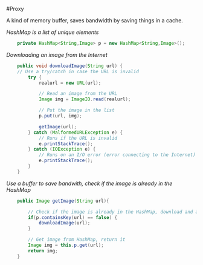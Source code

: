#Proxy

A kind of memory buffer, saves bandwidth by saving things in a cache.

*HashMap is a list of unique elements*
```java
	private HashMap<String,Image> p = new HashMap<String,Image>();
```

*Downloading an image from the Internet*
```java
	public void downloadImage(String url) {
	// Use a try/catch in case the URL is invalid
		try {
			realurl = new URL(url);

			// Read an image from the URL
			Image img = ImageIO.read(realurl); 

			// Put the image in the list
			p.put(url, img); 

			getImage(url); 
		} catch (MalformedURLException e) {
			// Runs if the URL is invalid
			e.printStackTrace();
		} catch (IOException e) {
			// Runs on an I/O error (error connecting to the Internet)
			e.printStackTrace();
		}
	}
```

*Use a buffer to save bandwith, check if the image is already in the HashMap*
```java
	public Image getImage(String url){

		// Check if the image is already in the HashMap, download and add if not 
		if(p.containsKey(url) == false) { 
			downloadImage(url);
		}

		// Get image from HashMap, return it
		Image img = this.p.get(url);
		return img; 
	}
```
